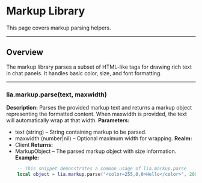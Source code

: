 # Markup Library

This page covers markup parsing helpers.

---

## Overview

The markup library parses a subset of HTML-like tags for drawing rich text in chat panels. It handles basic color, size, and font formatting.

---

### lia.markup.parse(text, maxwidth)

    
**Description:**
Parses the provided markup text and returns a markup object representing
the formatted content. When maxwidth is provided, the text will
automatically wrap at that width.
**Parameters:**
* text (string) – String containing markup to be parsed.
* maxwidth (number|nil) – Optional maximum width for wrapping.
**Realm:**
* Client
**Returns:**
* MarkupObject – The parsed markup object with size information.
**Example:**
```lua
    -- This snippet demonstrates a common usage of lia.markup.parse
    local object = lia.markup.parse("<color=255,0,0>Hello</color>", 200)
```
